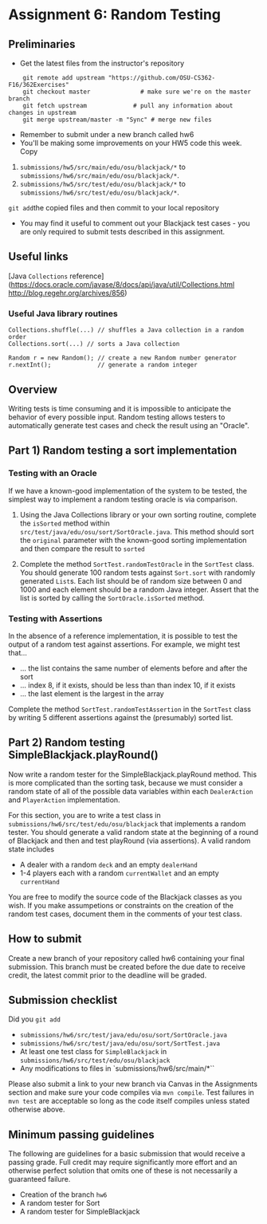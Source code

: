 # Assignment 6: Random Testing

## Preliminaries

* Get the latest files from the instructor's repository
~~~
    git remote add upstream "https://github.com/OSU-CS362-F16/362Exercises"
    git checkout master              # make sure we're on the master branch
    git fetch upstream             # pull any information about changes in upstream
    git merge upstream/master -m "Sync" # merge new files
~~~
* Remember to submit under a new branch called hw6
* You'll be making some improvements on your HW5 code this week.  Copy

1. `submissions/hw5/src/main/edu/osu/blackjack/*` to `submissions/hw6/src/main/edu/osu/blackjack/*`.  
2. `submissions/hw5/src/test/edu/osu/blackjack/*` to `submissions/hw6/src/test/edu/osu/blackjack/*`.  

`git add`the copied files and then commit to your local repository

* You may find it useful to comment out your Blackjack test cases -
  you are only required to submit tests described in this assignment.

## Useful links

[Java `Collections` reference](https://docs.oracle.com/javase/8/docs/api/java/util/Collections.html
http://blog.regehr.org/archives/856)

### Useful Java library routines

```
Collections.shuffle(...) // shuffles a Java collection in a random order
Collections.sort(...) // sorts a Java collection

Random r = new Random(); // create a new Random number generator
r.nextInt();             // generate a random integer
```

## Overview

Writing tests is time consuming and it is impossible to anticipate the
behavior of every possible input.  Random testing allows testers to
automatically generate test cases and check the result using an "Oracle".

## Part 1) Random testing a sort implementation

### Testing with an Oracle

If we have a known-good implementation of the system to be tested, the
simplest way to implement a random testing oracle is via comparison.

1. Using the Java Collections library or your own sorting routine,
complete the `isSorted` method within
`src/test/java/edu/osu/sort/SortOracle.java`.  This method should
sort the `original` parameter with the known-good sorting
implementation and then compare the result to `sorted`

2. Complete the method `SortTest.randomTestOracle` in the `SortTest`
class.  You should generate 100 random tests against `Sort.sort` with
randomly generated `List`s. Each list should be of random size between
0 and 1000 and each element should be a random Java integer. Assert
that the list is sorted by calling the `SortOracle.isSorted` method.

### Testing with Assertions

In the absence of a reference implementation, it is possible to test
the output of a random test against assertions.  For example, we might
test that...

* ... the list contains the same number of elements before and after the sort
* ... index 8, if it exists, should be less than than index 10, if it exists
* ... the last element is the largest in the array

Complete the method `SortTest.randomTestAssertion` in the `SortTest`
class by writing 5 different assertions against the (presumably)
sorted list.

## Part 2) Random testing SimpleBlackjack.playRound()

Now write a random tester for the SimpleBlackjack.playRound method.
 This is more complicated than the sorting task, because we must
 consider a random state of all of the possible data variables within
 each `DealerAction` and `PlayerAction` implementation.  

For this section, you are to write a test class in
 `submissions/hw6/src/test/edu/osu/blackjack` that implements a random
 tester. You should generate a valid random state at the beginning of
 a round of Blackjack and then and test playRound (via assertions). A
 valid random state includes

* A dealer with a random `deck` and an empty `dealerHand`
* 1-4 players each with a random `currentWallet` and an empty `currentHand`

You are free to modify the source code of the Blackjack classes as you
wish. If you make assumpetions or constraints on the creation of the random 
test cases, document them in the comments of your test class.

## How to submit


Create a new branch of your repository called hw6 containing your final submission. This branch must be created before the due date to receive credit, the latest commit prior to the deadline will be graded.
## Submission checklist 

Did you `git add`

* `submissions/hw6/src/test/java/edu/osu/sort/SortOracle.java`
* `submissions/hw6/src/test/java/edu/osu/sort/SortTest.java`
* At least one test class for `SimpleBlackjack` in `submissions/hw6/src/test/edu/osu/blackjack`
* Any modifications to files in `submissions/hw6/src/main/*``

Please also submit a link to your new branch via Canvas in the
Assignments section and make sure your code compiles via `mvn
compile`. Test failures in `mvn test` are acceptable so long as the
code itself compiles unless stated otherwise above.

## Minimum passing guidelines

The following are guidelines for a basic submission that would receive a passing grade. Full credit may require significantly more effort and an otherwise perfect solution that omits one of these is not necessarily a guaranteed failure.

*  Creation of the branch `hw6`
*  A random tester for Sort
*  A random tester for SimpleBlackjack







